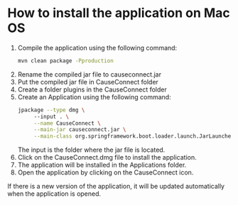 # How to install the application on Mac OS
1. Compile the application using the following command:
    ```bash
    mvn clean package -Pproduction
    ```
2. Rename the compiled jar file to causeconnect.jar
3. Put the compiled jar file in CauseConnect folder
4. Create a folder plugins in the CauseConnect folder
5. Create an Application using the following command:
    ```bash
    jpackage --type dmg \         
         --input . \
         --name CauseConnect \
         --main-jar causeconnect.jar \
         --main-class org.springframework.boot.loader.launch.JarLauncher
    ```
   The input is the folder where the jar file is located.
6. Click on the CauseConnect.dmg file to install the application.
7. The application will be installed in the Applications folder.
8. Open the application by clicking on the CauseConnect icon.

If there is a new version of the application, it will be updated automatically when the application is opened.